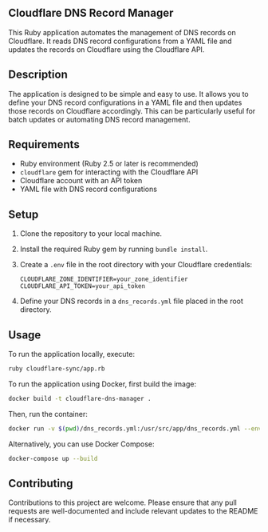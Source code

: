 Cloudflare DNS Record Manager
---

This Ruby application automates the management of DNS records on Cloudflare. It reads DNS record configurations from a YAML file and updates the records on Cloudflare using the Cloudflare API.

## Description

The application is designed to be simple and easy to use. It allows you to define your DNS record configurations in a YAML file and then updates those records on Cloudflare accordingly. This can be particularly useful for batch updates or automating DNS record management.

## Requirements

- Ruby environment (Ruby 2.5 or later is recommended)
- `cloudflare` gem for interacting with the Cloudflare API
- Cloudflare account with an API token
- YAML file with DNS record configurations

## Setup

1. Clone the repository to your local machine.
2. Install the required Ruby gem by running `bundle install`.
3. Create a `.env` file in the root directory with your Cloudflare credentials:

   ```
   CLOUDFLARE_ZONE_IDENTIFIER=your_zone_identifier
   CLOUDFLARE_API_TOKEN=your_api_token
   ```

4. Define your DNS records in a `dns_records.yml` file placed in the root directory.

## Usage

To run the application locally, execute:

```bash
ruby cloudflare-sync/app.rb
```

To run the application using Docker, first build the image:

```bash
docker build -t cloudflare-dns-manager .
```

Then, run the container:

```bash
docker run -v $(pwd)/dns_records.yml:/usr/src/app/dns_records.yml --env-file .env cloudflare-dns-manager
```

Alternatively, you can use Docker Compose:

```bash
docker-compose up --build
```

## Contributing

Contributions to this project are welcome. Please ensure that any pull requests are well-documented and include relevant updates to the README if necessary.

